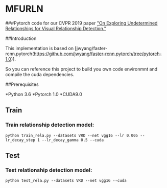 # MFURLN

###Pytorch code for our CVPR 2019 paper ["On Exploring Undetermined Relationships for Visual Relationship Detection."](https://arxiv.org/pdf/1905.01595.pdf)

##Introduction

This implementation is based on [jwyang/faster-rcnn.pytorch(https://github.com/jwyang/faster-rcnn.pytorch/tree/pytorch-1.0)].

So you can reference this project to build you own code environmnt and compile the cuda dependencies.

##Prerequisites

*Python 3.6
*Pytorch 1.0 
*CUDA9.0

## Train

### Train relationship detection model:
```
python train_rela.py --datasets VRD --net vgg16 --lr 0.005 --lr_decay_step 1 --lr_decay_gamma 0.5 --cuda
```

## Test
### Test relationship detection model:
```
python test_rela.py --datasets VRD --net vgg16 --cuda
```
